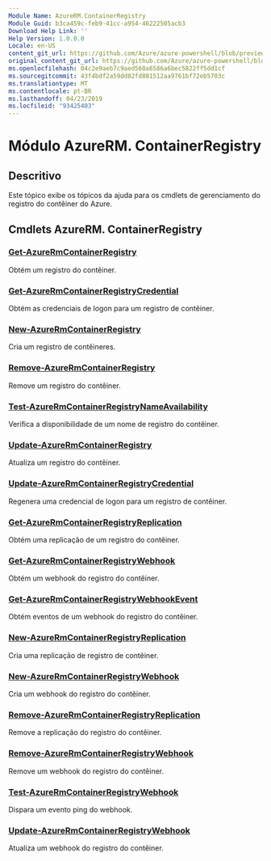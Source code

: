 ```yaml
---
Module Name: AzureRM.ContainerRegistry
Module Guid: b3ca459c-feb9-41cc-a954-46222505acb3
Download Help Link: ''
Help Version: 1.0.0.0
Locale: en-US
content_git_url: https://github.com/Azure/azure-powershell/blob/preview/src/ResourceManager/ContainerRegistry/Commands.ContainerRegistry/help/AzureRM.ContainerRegistry.md
original_content_git_url: https://github.com/Azure/azure-powershell/blob/preview/src/ResourceManager/ContainerRegistry/Commands.ContainerRegistry/help/AzureRM.ContainerRegistry.md
ms.openlocfilehash: 04c2e9aeb7c9aed560a6586a6bec5822ff5dd1cf
ms.sourcegitcommit: 43f4bdf2a59dd82fd881512aa9761bf72eb5703c
ms.translationtype: MT
ms.contentlocale: pt-BR
ms.lasthandoff: 04/23/2019
ms.locfileid: "93425403"
---
```

# Módulo AzureRM. ContainerRegistry
## Descritivo
Este tópico exibe os tópicos da ajuda para os cmdlets de gerenciamento do registro do contêiner do Azure.

## Cmdlets AzureRM. ContainerRegistry
### [Get-AzureRmContainerRegistry](Get-AzureRmContainerRegistry.md)
Obtém um registro do contêiner.

### [Get-AzureRmContainerRegistryCredential](Get-AzureRmContainerRegistryCredential.md)
Obtém as credenciais de logon para um registro de contêiner.

### [New-AzureRmContainerRegistry](New-AzureRmContainerRegistry.md)
Cria um registro de contêineres.

### [Remove-AzureRmContainerRegistry](Remove-AzureRmContainerRegistry.md)
Remove um registro do contêiner.

### [Test-AzureRmContainerRegistryNameAvailability](Test-AzureRmContainerRegistryNameAvailability.md)
Verifica a disponibilidade de um nome de registro do contêiner.

### [Update-AzureRmContainerRegistry](Update-AzureRmContainerRegistry.md)
Atualiza um registro do contêiner.

### [Update-AzureRmContainerRegistryCredential](Update-AzureRmContainerRegistryCredential.md)
Regenera uma credencial de logon para um registro de contêiner.

### [Get-AzureRmContainerRegistryReplication](Get-AzureRmContainerRegistryReplication.md)
Obtém uma replicação de um registro do contêiner.

### [Get-AzureRmContainerRegistryWebhook](Get-AzureRmContainerRegistryWebhook.md)
Obtém um webhook do registro do contêiner.

### [Get-AzureRmContainerRegistryWebhookEvent](Get-AzureRmContainerRegistryWebhookEvent.md)
Obtém eventos de um webhook do registro do contêiner.

### [New-AzureRmContainerRegistryReplication](New-AzureRmContainerRegistryReplication.md)
Cria uma replicação de registro de contêiner.

### [New-AzureRmContainerRegistryWebhook](New-AzureRmContainerRegistryWebhook.md)
Cria um webhook do registro do contêiner.

### [Remove-AzureRmContainerRegistryReplication](Remove-AzureRmContainerRegistryReplication.md)
Remove a replicação do registro do contêiner.

### [Remove-AzureRmContainerRegistryWebhook](Remove-AzureRmContainerRegistryWebhook.md)
Remove um webhook do registro do contêiner.

### [Test-AzureRmContainerRegistryWebhook](Test-AzureRmContainerRegistryWebhook.md)
Dispara um evento ping do webhook.

### [Update-AzureRmContainerRegistryWebhook](Update-AzureRmContainerRegistryWebhook.md)
Atualiza um webhook do registro do contêiner.
